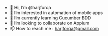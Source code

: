 - 👋 Hi, I’m @harjforqa
- 👀 I’m interested in automation of mobile apps
- 🌱 I’m currently learning Cucumber BDD
- 💞️ I’m looking to collaborate on Appium
- 📫 How to reach me : harjforqa@gmail.com

<!---
harjforqa/harjforqa is a ✨ special ✨ repository because its `README.md` (this file) appears on your GitHub profile.
You can click the Preview link to take a look at your changes.
--->
